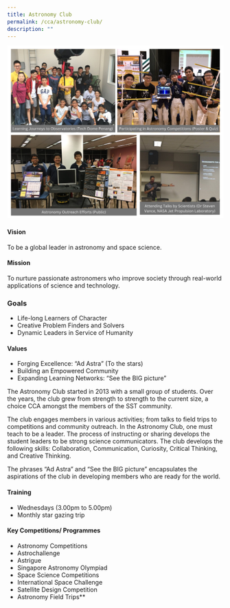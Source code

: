 ```yaml
---
title: Astronomy Club
permalink: /cca/astronomy-club/
description: ""
---
```

![](/images/Astronomy%20Club.jpeg)
#### Vision
To be a global leader in astronomy and space science.

#### Mission
To nurture passionate astronomers who improve society through real-world applications of science and technology.

### Goals
*   Life-long Learners of Character 
*   Creative Problem Finders and Solvers
*   Dynamic Leaders in Service of Humanity
   
#### Values
*   Forging Excellence: “Ad Astra” (To the stars) 
*   Building an Empowered Community
*   Expanding Learning Networks: “See the BIG picture”
    
The Astronomy Club started in 2013 with a small group of students. Over the years, the club grew from strength to strength to the current size, a choice CCA amongst the members of the SST community.   

The club engages members in various activities; from talks to field trips to competitions and community outreach. In the Astronomy Club, one must teach to be a leader. The process of instructing or sharing develops the student leaders to be strong science communicators. The club develops the following skills: Collaboration, Communication, Curiosity, Critical Thinking, and Creative Thinking.  

The phrases “Ad Astra” and “See the BIG picture” encapsulates the aspirations of the club in developing members who are ready for the world.

#### Training 
*   Wednesdays (3.00pm to 5.00pm)
*   Monthly star gazing trip 

#### Key Competitions/ Programmes
*   Astronomy Competitions
*   Astrochallenge
*   Astrigue 
*   Singapore Astronomy Olympiad 
*   Space Science Competitions
*   International Space Challenge
*   Satellite Design Competition 
*   Astronomy Field Trips**
